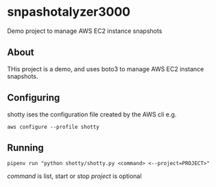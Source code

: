 # snpashotalyzer3000

Demo project to manage AWS EC2 instance snapshots

## About

THis project is a demo, and uses boto3 to manage AWS EC2 instance snapshots.

## Configuring

shotty ises the configuration file created by the AWS cli e.g.

`aws configure --profile shotty`

## Running

`pipenv run "python shotty/shotty.py <command> <--project=PROJECT>"`

*command* is list, start or stop
*project* is optional
